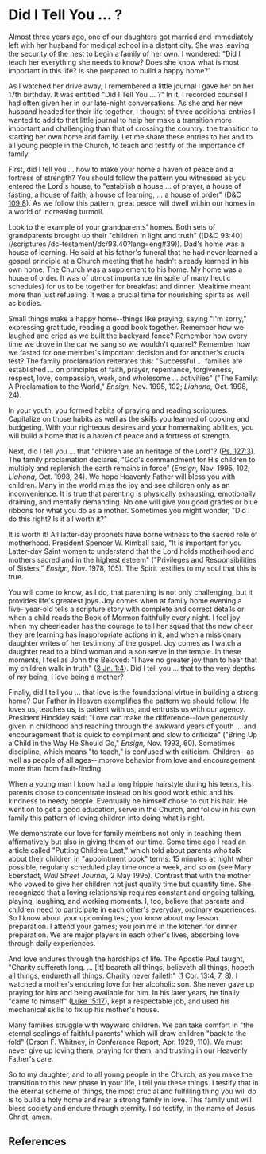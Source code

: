 # Did I Tell You … ?

Almost three years ago, one of our daughters got married and immediately left
with her husband for medical school in a distant city. She was leaving the
security of the nest to begin a family of her own. I wondered: "Did I teach
her everything she needs to know? Does she know what is most important in this
life? Is she prepared to build a happy home?"

As I watched her drive away, I remembered a little journal I gave her on her
17th birthday. It was entitled "Did I Tell You ... ?" In it, I recorded counsel
I had often given her in our late-night conversations. As she and her new
husband headed for their life together, I thought of three additional entries
I wanted to add to that little journal to help her make a transition more
important and challenging than that of crossing the country: the transition to
starting her own home and family. Let me share these entries to her and to all
young people in the Church, to teach and testify of the importance of family.

First, did I tell you ... how to make your home a haven of peace and a fortress
of strength? You should follow the pattern you witnessed as you entered the
Lord's house, to "establish a house ... of prayer, a house of fasting, a house
of faith, a house of learning, ... a house of order" ([D&amp;C
109:8](/scriptures/dc-testament/dc/109.8?lang=eng#7)). As we follow this
pattern, great peace will dwell within our homes in a world of increasing
turmoil.

Look to the example of your grandparents' homes. Both sets of grandparents
brought up their "children in light and truth" ([D&amp;C 93:40](/scriptures
/dc-testament/dc/93.40?lang=eng#39)). Dad's home was a house of learning. He
said at his father's funeral that he had never learned a gospel principle at a
Church meeting that he hadn't already learned in his own home. The Church was
a supplement to his home. My home was a house of order. It was of utmost
importance (in spite of many hectic schedules) for us to be together for
breakfast and dinner. Mealtime meant more than just refueling. It was a
crucial time for nourishing spirits as well as bodies.

Small things make a happy home--things like praying, saying "I'm sorry,"
expressing gratitude, reading a good book together. Remember how we laughed
and cried as we built the backyard fence? Remember how every time we drove in
the car we sang so we wouldn't quarrel? Remember how we fasted for one
member's important decision and for another's crucial test? The family
proclamation reiterates this: "Successful ... families are established ... on
principles of faith, prayer, repentance, forgiveness, respect, love,
compassion, work, and wholesome ... activities" ("The Family: A Proclamation to
the World," _Ensign,_ Nov. 1995, 102; _Liahona,_ Oct. 1998, 24).

In your youth, you formed habits of praying and reading scriptures. Capitalize
on those habits as well as the skills you learned of cooking and budgeting.
With your righteous desires and your homemaking abilities, you will build a
home that is a haven of peace and a fortress of strength.

Next, did I tell you ... that "children are an heritage of the Lord"? ([Ps.
127:3](/scriptures/ot/ps/127.3?lang=eng#2)). The family proclamation declares,
"God's commandment for His children to multiply and replenish the earth
remains in force" (_Ensign,_ Nov. 1995, 102; _Liahona,_ Oct. 1998, 24). We
hope Heavenly Father will bless you with children. Many in the world miss the
joy and see children only as an inconvenience. It is true that parenting is
physically exhausting, emotionally draining, and mentally demanding. No one
will give you good grades or blue ribbons for what you do as a mother.
Sometimes you might wonder, "Did I do this right? Is it all worth it?"

It is worth it! All latter-day prophets have borne witness to the sacred role
of motherhood. President Spencer W. Kimball said, "It is important for you
Latter-day Saint women to understand that the Lord holds motherhood and
mothers sacred and in the highest esteem" ("Privileges and Responsibilities of
Sisters," _Ensign,_ Nov. 1978, 105). The Spirit testifies to my soul that this
is true.

You will come to know, as I do, that parenting is not only challenging, but it
provides life's greatest joys. Joy comes when at family home evening a five-
year-old tells a scripture story with complete and correct details or when a
child reads the Book of Mormon faithfully every night. I feel joy when my
cheerleader has the courage to tell her squad that the new cheer they are
learning has inappropriate actions in it, and when a missionary daughter
writes of her testimony of the gospel. Joy comes as I watch a daughter read to
a blind woman and a son serve in the temple. In these moments, I feel as John
the Beloved: "I have no greater joy than to hear that my children walk in
truth" ([3 Jn. 1:4](/scriptures/nt/3-jn/1.4?lang=eng#3)). Did I tell you ...
that to the very depths of my being, I love being a mother?

Finally, did I tell you ... that love is the foundational virtue in building a
strong home? Our Father in Heaven exemplifies the pattern we should follow. He
loves us, teaches us, is patient with us, and entrusts us with our agency.
President Hinckley said: "Love can make the difference--love generously given
in childhood and reaching through the awkward years of youth ... and
encouragement that is quick to compliment and slow to criticize" ("Bring Up a
Child in the Way He Should Go," _Ensign,_ Nov. 1993, 60). Sometimes
discipline, which means "to teach," is confused with criticism. Children--as
well as people of all ages--improve behavior from love and encouragement more
than from fault-finding.

When a young man I know had a long hippie hairstyle during his teens, his
parents chose to concentrate instead on his good work ethic and his kindness
to needy people. Eventually he himself chose to cut his hair. He went on to
get a good education, serve in the Church, and follow in his own family this
pattern of loving children into doing what is right.

We demonstrate our love for family members not only in teaching them
affirmatively but also in giving them of our time. Some time ago I read an
article called "Putting Children Last," which told about parents who talk
about their children in "appointment book" terms: 15 minutes at night when
possible, regularly scheduled play time once a week, and so on (see Mary
Eberstadt, _Wall Street Journal,_ 2 May 1995). Contrast that with the mother
who vowed to give her children not just quality time but quantity time. She
recognized that a loving relationship requires constant and ongoing talking,
playing, laughing, and working moments. I, too, believe that parents and
children need to participate in each other's everyday, ordinary experiences.
So I know about your upcoming test; you know about my lesson preparation. I
attend your games; you join me in the kitchen for dinner preparation. We are
major players in each other's lives, absorbing love through daily experiences.

And love endures through the hardships of life. The Apostle Paul taught,
"Charity suffereth long. ... [It] beareth all things, believeth all things,
hopeth all things, endureth all things. Charity never faileth" ([1 Cor. 13:4,
7, 8](/scriptures/nt/1-cor/13.4,7,8?lang=eng#3)). I watched a mother's
enduring love for her alcoholic son. She never gave up praying for him and
being available for him. In his later years, he finally "came to himself"
([Luke 15:17](/scriptures/nt/luke/15.17?lang=eng#16)), kept a respectable job,
and used his mechanical skills to fix up his mother's house.

Many families struggle with wayward children. We can take comfort in "the
eternal sealings of faithful parents" which will draw children "back to the
fold" (Orson F. Whitney, in Conference Report, Apr. 1929, 110). We must never
give up loving them, praying for them, and trusting in our Heavenly Father's
care.

So to my daughter, and to all young people in the Church, as you make the
transition to this new phase in your life, I tell you these things. I testify
that in the eternal scheme of things, the most crucial and fulfilling thing
you will do is to build a holy home and rear a strong family in love. This
family unit will bless society and endure through eternity. I so testify, in
the name of Jesus Christ, amen.

## References

